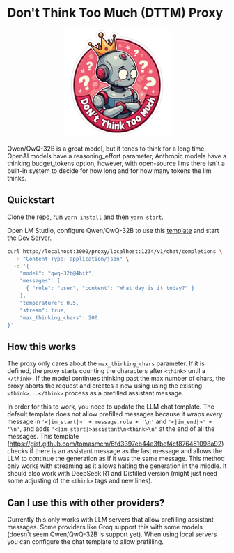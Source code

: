 # Don't Think Too Much (DTTM) Proxy

<p align="center">
  <img src="/assets/logo.png" alt="DTTM Logo" width="250" height="250">
</p>

Qwen/QwQ-32B is a great model, but it tends to think for a long time. OpenAI models have a reasoning_effort parameter, Anthropic models have a thinking.budget_tokens option, however, with open-source llms there isn't a built-in system to decide for how long and for how many tokens the llm thinks.

## Quickstart

Clone the repo, run `yarn install` and then `yarn start`.

Open LM Studio, configure Qwen/QwQ-32B to use this [template](https://gist.github.com/tomasmcm/6fd3397eb44e3fbef4cf876451098a92) and start the Dev Server.

```sh
curl http://localhost:3000/proxy/localhost:1234/v1/chat/completions \
  -H "Content-Type: application/json" \
  -d '{
    "model": "qwq-32b@4bit",
    "messages": [
      { "role": "user", "content": "What day is it today?" }
    ],
    "temperature": 0.5,
    "stream": true,
    "max_thinking_chars": 200
}'
```

## How this works

The proxy only cares about the `max_thinking_chars` parameter. If it is defined, the proxy starts counting the characters after `<think>` until a `</think>`. If the model continues thinking past the max number of chars, the proxy aborts the request and creates a new using using the existing `<think>...</think>` process as a prefilled assistant message.

In order for this to work, you need to update the LLM chat template. The default template does not allow prefilled messages because it wraps every message in `'<|im_start|>' + message.role + '\n'` and `'<|im_end|>' + '\n'`, and adds `'<|im_start|>assistant\n<think>\n'` at the end of all the messages.
This template (https://gist.github.com/tomasmcm/6fd3397eb44e3fbef4cf876451098a92) checks if there is an assistant message as the last message and allows the LLM to continue the generation as if it was the same message.
This method only works with streaming as it allows halting the generation in the middle. It should also work with DeepSeek R1 and Distilled version (might just need some adjusting of the `<think>` tags and new lines).

## Can I use this with other providers?

Currently this only works with LLM servers that allow prefilling assistant messages. Some providers like Groq support this with some models (doesn't seem Qwen/QwQ-32B is support yet). When using local servers you can configure the chat template to allow prefilling.
